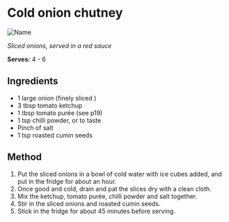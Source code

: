# Cold onion chutney

![Name](resources/)

*Sliced onions, served in a red sauce*

**Serves:** 4 - 6

## Ingredients
- 1 large onion (finely sliced )
- 3 tbsp tomato ketchup 
- 1 tbsp tomato purée (see p19) 
- 1 tsp chilli powder, or to taste 
- Pinch of salt 
- 1 tsp roasted cumin seeds 

## Method
1. Put the sliced onions in a bowl of cold water with ice cubes added, and put in the fridge for about an hour. 
1. Once good and cold, drain and pat the slices dry with a clean cloth. 
1. Mix the ketchup, tomato purée, chilli powder and salt together. 
1. Stir in the sliced onions and roasted cumin seeds. 
1. Stick in the fridge for about 45 minutes before serving.
